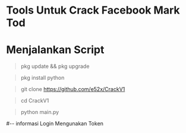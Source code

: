 # Tools Untuk Crack Facebook Mark Tod




# Menjalankan Script


> pkg update && pkg upgrade

> pkg install python 

> git clone https://github.com/e52x/CrackV1

> cd CrackV1

> python main.py



#-- informasi  Login Mengunakan Token 




